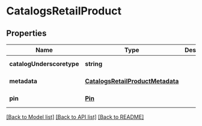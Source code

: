 # CatalogsRetailProduct

## Properties
Name | Type | Description | Notes
------------ | ------------- | ------------- | -------------
**catalogUnderscoretype** | **string** |  | [default to null]
**metadata** | [**CatalogsRetailProductMetadata**](CatalogsRetailProductMetadata.md) |  | [default to null]
**pin** | [**Pin**](Pin.md) |  | [default to null]

[[Back to Model list]](../README.md#documentation-for-models) [[Back to API list]](../README.md#documentation-for-api-endpoints) [[Back to README]](../README.md)


